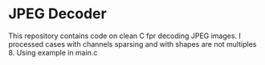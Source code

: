 # JPEG Decoder
This repository contains code on clean C fpr decoding JPEG images.
I processed cases with channels sparsing and with shapes are not multiples 8.
Using example in main.c
